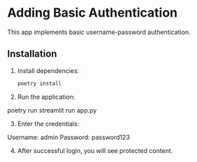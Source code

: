 # Adding Basic Authentication

This app implements basic username-password authentication.

## Installation
1. Install dependencies:
   ```bash
   poetry install

2. Run the application:

poetry run streamlit run app.py

3. Enter the credentials:

Username: admin
Password: password123

4. After successful login, you will see protected content.
